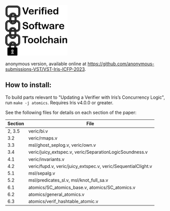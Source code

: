 ![Verified Software Toolchain](chain.jpg)

anonymous version, available online at https://github.com/anonymous-submissions-VST/VST-Iris-ICFP-2023.

## How to install:

To build parts relevant to "Updating a Verifier with Iris’s Concurrency Logic", run `make -j atomics`. Requires Iris v4.0.0 or greater.

See the following files for details on each section of the paper:

| Section | File |
| ----- | ---- |
| 2, 3.5 | veric/bi.v |
| 3.2 | veric/rmaps.v |
| 3.3 | msl/ghost_seplog.v, veric/own.v |
| 3.4 | veric/juicy_extspec.v, veric/SeparationLogicSoundness.v |
| 4.1 | veric/invariants.v |
| 4.2 | veric/fupd.v, veric/juicy_extspec.v, veric/SequentialClight.v |
| 5.1 | msl/sepalg.v |
| 5.2 | msl/predicates_sl.v, msl/knot_full_sa.v |
| 6.1 | atomics/SC_atomics_base.v, atomics/SC_atomics.v |
| 6.2 | atomics/general_atomics.v |
| 6.3 | atomics/verif_hashtable_atomic.v |
